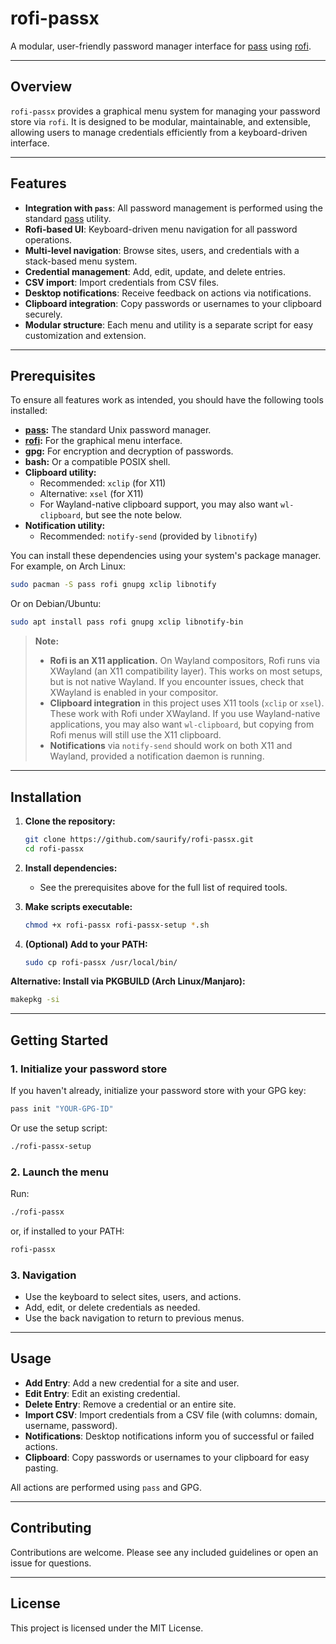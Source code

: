 # rofi-passx

A modular, user-friendly password manager interface for [pass](https://www.passwordstore.org/) using [rofi](https://github.com/davatorium/rofi).

---

## Overview

`rofi-passx` provides a graphical menu system for managing your password store via `rofi`. It is designed to be modular, maintainable, and extensible, allowing users to manage credentials efficiently from a keyboard-driven interface.

---

## Features

- **Integration with `pass`**: All password management is performed using the standard [pass](https://www.passwordstore.org/) utility.
- **Rofi-based UI**: Keyboard-driven menu navigation for all password operations.
- **Multi-level navigation**: Browse sites, users, and credentials with a stack-based menu system.
- **Credential management**: Add, edit, update, and delete entries.
- **CSV import**: Import credentials from CSV files.
- **Desktop notifications**: Receive feedback on actions via notifications.
- **Clipboard integration**: Copy passwords or usernames to your clipboard securely.
- **Modular structure**: Each menu and utility is a separate script for easy customization and extension.

---

## Prerequisites

To ensure all features work as intended, you should have the following tools installed:

- **[pass](https://www.passwordstore.org/):** The standard Unix password manager.
- **[rofi](https://github.com/davatorium/rofi):** For the graphical menu interface.
- **gpg:** For encryption and decryption of passwords.
- **bash:** Or a compatible POSIX shell.
- **Clipboard utility:**
  - Recommended: `xclip` (for X11)
  - Alternative: `xsel` (for X11)
  - For Wayland-native clipboard support, you may also want `wl-clipboard`, but see the note below.
- **Notification utility:**
  - Recommended: `notify-send` (provided by `libnotify`)

You can install these dependencies using your system's package manager. For example, on Arch Linux:
```sh
sudo pacman -S pass rofi gnupg xclip libnotify
```
Or on Debian/Ubuntu:
```sh
sudo apt install pass rofi gnupg xclip libnotify-bin
```

> **Note:**
> - **Rofi is an X11 application.** On Wayland compositors, Rofi runs via XWayland (an X11 compatibility layer). This works on most setups, but is not native Wayland. If you encounter issues, check that XWayland is enabled in your compositor.
> - **Clipboard integration** in this project uses X11 tools (`xclip` or `xsel`). These work with Rofi under XWayland. If you use Wayland-native applications, you may also want `wl-clipboard`, but copying from Rofi menus will still use the X11 clipboard.
> - **Notifications** via `notify-send` should work on both X11 and Wayland, provided a notification daemon is running.

---

## Installation

1. **Clone the repository:**
   ```sh
   git clone https://github.com/saurify/rofi-passx.git
   cd rofi-passx
   ```

2. **Install dependencies:**
   - See the prerequisites above for the full list of required tools.

3. **Make scripts executable:**
   ```sh
   chmod +x rofi-passx rofi-passx-setup *.sh
   ```

4. **(Optional) Add to your PATH:**
   ```sh
   sudo cp rofi-passx /usr/local/bin/
   ```

**Alternative: Install via PKGBUILD (Arch Linux/Manjaro):**
```sh
makepkg -si
```

---

## Getting Started

### 1. Initialize your password store

If you haven't already, initialize your password store with your GPG key:
```sh
pass init "YOUR-GPG-ID"
```
Or use the setup script:
```sh
./rofi-passx-setup
```

### 2. Launch the menu

Run:
```sh
./rofi-passx
```
or, if installed to your PATH:
```sh
rofi-passx
```

### 3. Navigation

- Use the keyboard to select sites, users, and actions.
- Add, edit, or delete credentials as needed.
- Use the back navigation to return to previous menus.

---

## Usage

- **Add Entry**: Add a new credential for a site and user.
- **Edit Entry**: Edit an existing credential.
- **Delete Entry**: Remove a credential or an entire site.
- **Import CSV**: Import credentials from a CSV file (with columns: domain, username, password).
- **Notifications**: Desktop notifications inform you of successful or failed actions.
- **Clipboard**: Copy passwords or usernames to your clipboard for easy pasting.

All actions are performed using `pass` and GPG.

---

## Contributing

Contributions are welcome. Please see any included guidelines or open an issue for questions.

---

## License

This project is licensed under the MIT License.